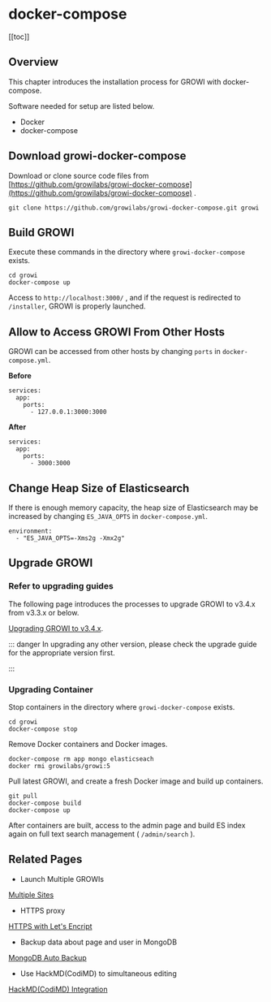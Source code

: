 # docker-compose

[[toc]]

## Overview

This chapter introduces the installation process for GROWI with docker-compose.

Software needed for setup are listed below.

* Docker
* docker-compose

## Download growi-docker-compose

Download or clone source code files from [https://github.com/growilabs/growi-docker-compose](https://github.com/growilabs/growi-docker-compose) .

```text
git clone https://github.com/growilabs/growi-docker-compose.git growi
```

## Build GROWI

Execute these commands in the directory where `growi-docker-compose` exists.

```text
cd growi
docker-compose up
```

Access to `http://localhost:3000/` , and if the request is redirected to `/installer`, GROWI is properly launched.

## Allow to Access GROWI From Other Hosts

GROWI can be accessed from other hosts by changing `ports` in `docker-compose.yml`.

**Before**

```text
services:
  app:
    ports:
      - 127.0.0.1:3000:3000
```

**After**

```text
services:
  app:
    ports:
      - 3000:3000
```

## Change Heap Size of Elasticsearch

If there is enough memory capacity, the heap size of Elasticsearch may be increased by changing `ES_JAVA_OPTS` in `docker-compose.yml`.

```text
environment:
  - "ES_JAVA_OPTS=-Xms2g -Xmx2g"
```

## Upgrade GROWI

### Refer to upgrading guides

The following page introduces the processes to upgrade GROWI to v3.4.x from v3.3.x or below.

[Upgrading GROWI to v3.4.x](/en/admin-guide/upgrading/34x.html).

::: danger
In upgrading any other version, please check the upgrade guide for the appropriate version first.

:::

### Upgrading Container

Stop containers in the directory where `growi-docker-compose` exists.

```text
cd growi
docker-compose stop
```

Remove Docker containers and Docker images.

```text
docker-compose rm app mongo elasticseach
docker rmi growilabs/growi:5
```

Pull latest GROWI, and create a fresh Docker image and build up containers.

```text
git pull
docker-compose build
docker-compose up
```

After containers are built, access to the admin page and build ES index again on full text search management ( `/admin/search` ).

## Related Pages

* Launch Multiple GROWIs

[Multiple Sites](/en/admin-guide/admin-cookbook/multi-app.html)

* HTTPS proxy

[HTTPS with Let's Encript](/en/admin-guide/admin-cookbook/lets-encrypt.html)

* Backup data about page and user in MongoDB

[MongoDB Auto Backup](/en/admin-guide/admin-cookbook/mongodb-backup-regular.html#manage-with-docker-compose)

* Use HackMD(CodiMD) to simultaneous editing

[HackMD(CodiMD) Integration](/en/admin-guide/admin-cookbook/integrate-with-hackmd.html)
